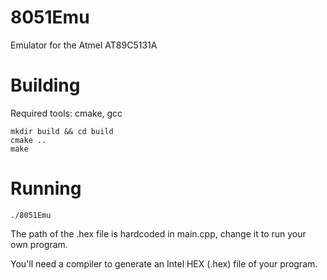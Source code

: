 # 8051Emu

Emulator for the Atmel AT89C5131A

# Building

Required tools: cmake, gcc

```
mkdir build && cd build
cmake ..
make
```

# Running

```
./8051Emu
```

The path of the .hex file is hardcoded in main.cpp, change it to run your own program.

You'll need a compiler to generate an Intel HEX (.hex) file of your program.
